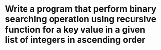 
# Write a program that perform  binary searching operation using recursive function for a key value in a given list of integers in ascending order
